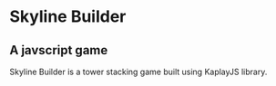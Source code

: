 # Skyline Builder
## A javscript game

Skyline Builder is a tower stacking game built using KaplayJS library.